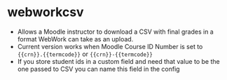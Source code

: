 # webworkcsv

- Allows a Moodle instructor to download a CSV with final grades in a format WebWork can take as an upload.  
- Current version works when Moodle Course ID Number is set to `{{crn}}.{{termcode}}` or `{{crn}}-{{termcode}}`
- If you store student ids in a custom field and need that value to be the one passed to CSV you can name this field in the config
